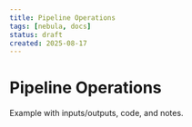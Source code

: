 ```yaml
---
title: Pipeline Operations
tags: [nebula, docs]
status: draft
created: 2025-08-17
---
```


# Pipeline Operations

Example with inputs/outputs, code, and notes.
